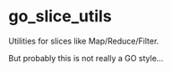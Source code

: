# go_slice_utils
Utilities for slices like Map/Reduce/Filter.

But probably this is not really a GO style...

